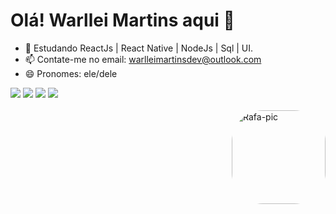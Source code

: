 <h1>Olá! Warllei Martins aqui 👋</h1>

- 📜 Estudando ReactJs | React Native | NodeJs | Sql | UI.
- 📫 Contate-me no email: warlleimartinsdev@outlook.com
- 😄 Pronomes: ele/dele

  
<div> 
  <a href="https://www.instagram.com/warlleimartins/" target="_blank"><img src="https://img.shields.io/badge/-Instagram-%23E4405F?style=for-the-badge&logo=instagram&logoColor=white" target="_blank"></a>
 <a href="https://discord.gg/XTkp4JPg" target="_blank"><img src="https://img.shields.io/badge/Discord-7289DA?style=for-the-badge&logo=discord&logoColor=white" target="_blank"></a> 
  <a href = "mailto:warlleimartinsdev@hotmail.com"><img src="https://img.shields.io/badge/-Gmail-%23333?style=for-the-badge&logo=gmail&logoColor=white" target="_blank"></a>
  <a href="https://www.linkedin.com/in/warllei-martins-823510153/" target="_blank"><img src="https://img.shields.io/badge/-LinkedIn-%230077B5?style=for-the-badge&logo=linkedin&logoColor=white" target="_blank"></
</div>

    
<div style="display: inline_block;"><br>
  <img style="border-radius: 50px;" align="right" alt="Rafa-pic" height="150" src="https://instagram.fvix17-1.fna.fbcdn.net/v/t51.2885-19/314550640_505075384868207_2773335239476045454_n.jpg?stp=dst-jpg_s150x150&_nc_ht=instagram.fvix17-1.fna.fbcdn.net&_nc_cat=111&_nc_ohc=5bvg95xy8QoAX_4k7Zr&tn=3K0jL2eT_LdqUa7E&edm=AOQ1c0wBAAAA&ccb=7-5&oh=00_AfCCQpr0j9asyQ4IRI83hwmwjz2G7_jIbsN016Do-fikKg&oe=637912F1&_nc_sid=8fd12b">
</div>
  
